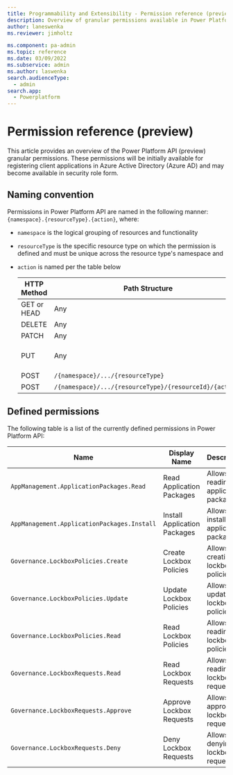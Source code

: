 ```yaml
---
title: Programmability and Extensibility - Permission reference (preview) | Microsoft Docs
description: Overview of granular permissions available in Power Platform programmability tools
author: laneswenka
ms.reviewer: jimholtz

ms.component: pa-admin
ms.topic: reference
ms.date: 03/09/2022
ms.subservice: admin
ms.author: laswenka
search.audienceType: 
  - admin
search.app:
  - Powerplatform
---
```


# Permission reference (preview)
This article provides an overview of the Power Platform API (preview) granular permissions.  These permissions will be initially available for registering client applications in Azure Active Directory (Azure AD) and may become available in security role form.  

## Naming convention

Permissions in Power Platform API are  named in the following manner: `{namespace}.{resourceType}.{action}`, where:
* `namespace` is the logical grouping of resources and functionality
* `resourceType` is the specific resource type on which the permission is defined and must be unique across the resource type's namespace and
* `action` is named per the table below

  HTTP Method | Path Structure | Action Name(s)
  ----------- | -------------- | --------------
  GET or HEAD | Any            | Read
  DELETE      | Any            | Delete
  PATCH       | Any            | Update
  PUT         | Any            | Create and Update
  POST        | `/{namespace}/.../{resourceType}` | Create
  POST        | `/{namespace}/.../{resourceType}/{resourceId}/{action}` | `{action}`

## Defined permissions

The following table is a list of the currently defined permissions in Power Platform API:

Name | Display Name | Description | 
---- | ------------ | ----------- |
`AppManagement.ApplicationPackages.Read` | Read Application Packages | Allows reading application packages | 
`AppManagement.ApplicationPackages.Install` | Install Application Packages | Allows installing application packages | 
`Governance.LockboxPolicies.Create` | Create Lockbox Policies | Allows creating lockbox policies | 
`Governance.LockboxPolicies.Update` | Update Lockbox Policies | Allows updating lockbox policies | 
`Governance.LockboxPolicies.Read` | Read Lockbox Policies | Allows reading lockbox policies | 
`Governance.LockboxRequests.Read` | Read Lockbox Requests | Allows reading lockbox requests | 
`Governance.LockboxRequests.Approve` | Approve Lockbox Requests | Allows approving lockbox requests | 
`Governance.LockboxRequests.Deny` | Deny Lockbox Requests | Allows denying lockbox requests |


